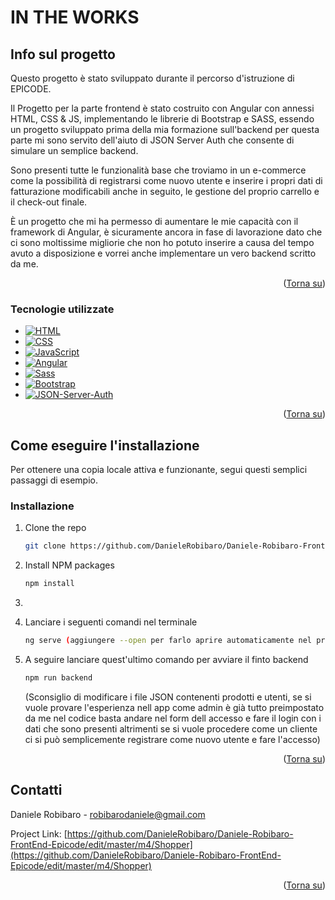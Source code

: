 <a name="readme-top"></a>
# IN THE WORKS
<!-- ABOUT THE PROJECT -->
## Info sul progetto
Questo progetto è stato sviluppato durante il percorso d'istruzione di EPICODE.

Il Progetto per la parte frontend è stato costruito con Angular con annessi HTML, CSS & JS, implementando le librerie di Bootstrap e SASS, essendo un progetto sviluppato prima della mia formazione sull'backend per questa parte mi sono servito dell'aiuto di JSON Server Auth che consente di simulare un semplice backend.

Sono presenti tutte le funzionalità base che troviamo in un e-commerce come la possibilità di registrarsi come nuovo utente e inserire i propri dati di fatturazione modificabili anche in seguito, le gestione del proprio carrello e il check-out finale.

È un progetto che mi ha permesso di aumentare le mie capacità con il framework di Angular, è sicuramente ancora in fase di lavorazione dato che ci sono moltissime migliorie che non ho potuto inserire a causa del tempo avuto a disposizione e vorrei anche implementare un vero backend scritto da me.



<p align="right">(<a href="#readme-top">Torna su</a>)</p>



### Tecnologie utilizzate

* [![HTML][HTML.io]][HTML-url]
* [![CSS][CSS.io]][CSS-url]
* [![JavaScript][JavaScript.io]][JavaScript-url]
* [![Angular][Angular.io]][Angular-url]
* [![Sass][Sass.io]][Sass-url]
* [![Bootstrap][Bootstrap.com]][Bootstrap-url]
* [![JSON-Server-Auth][JSON-Server-Auth.com]][JSON-Server-Auth-url]

<p align="right">(<a href="#readme-top">Torna su</a>)</p>


<!-- GETTING STARTED -->
## Come eseguire l'installazione

Per ottenere una copia locale attiva e funzionante, segui questi semplici passaggi di esempio.

### Installazione

1. Clone the repo
   ```sh
   git clone https://github.com/DanieleRobibaro/Daniele-Robibaro-FrontEnd-Epicode/edit/master/m4/Shopper
   ```
2. Install NPM packages
   ```sh
   npm install
   ```
3. 
   ```sh
   
   ```
4. Lanciare i seguenti comandi nel terminale
   ```sh
   ng serve (aggiungere --open per farlo aprire automaticamente nel proprio browser)
   ```
5. A seguire lanciare quest'ultimo comando per avviare il finto backend
   ```sh
   npm run backend
   ```
   (Sconsiglio di modificare i file JSON contenenti prodotti e utenti, se si vuole provare l'esperienza nell app come admin è già tutto preimpostato da me nel codice basta andare nel form dell accesso e fare il login con i dati che sono presenti altrimenti se si vuole procedere come un cliente ci si può semplicemente registrare come nuovo utente e fare l'accesso)


<p align="right">(<a href="#readme-top">Torna su</a>)</p>


<!-- CONTACT -->
## Contatti

Daniele Robibaro - robibarodaniele@gmail.com

Project Link: [https://github.com/DanieleRobibaro/Daniele-Robibaro-FrontEnd-Epicode/edit/master/m4/Shopper](https://github.com/DanieleRobibaro/Daniele-Robibaro-FrontEnd-Epicode/edit/master/m4/Shopper)

<p align="right">(<a href="#readme-top">Torna su</a>)</p>


<!-- MARKDOWN LINKS & IMAGES -->
<!-- https://www.markdownguide.org/basic-syntax/#reference-style-links -->
[HTML.io]: https://img.shields.io/badge/HTML5-E34F26?style=for-the-badge&logo=html5&logoColor=white
[HTML-url]: https://developer.mozilla.org/en-US/docs/Learn/HTML
[CSS.io]: https://img.shields.io/badge/CSS3-1572B6?style=for-the-badge&logo=css3&logoColor=white
[CSS-url]: https://developer.mozilla.org/en-US/docs/Learn/CSS
[JavaScript.io]: https://img.shields.io/badge/JavaScript-F7DF1E?style=for-the-badge&logo=javascript&logoColor=black
[JavaScript-url]: https://developer.mozilla.org/en-US/docs/Learn/JavaScript
[Angular.io]: https://img.shields.io/badge/Angular-DD0031?style=for-the-badge&logo=angular&logoColor=white
[Angular-url]: https://angular.io/
[Sass.io]: https://img.shields.io/badge/Sass-CC6699?style=for-the-badge&logo=sass&logoColor=white
[Sass-url]: https://sass-lang.com/
[Bootstrap.com]: https://img.shields.io/badge/Bootstrap-563D7C?style=for-the-badge&logo=bootstrap&logoColor=white
[Bootstrap-url]: https://getbootstrap.com
[JSON-Server-Auth.com]: https://img.shields.io/badge/NPM-%23000000.svg?style=for-the-badge&logo=npm&logoColor=white
[JSON-Server-Auth-url]: https://www.npmjs.com/package/json-server-auth
